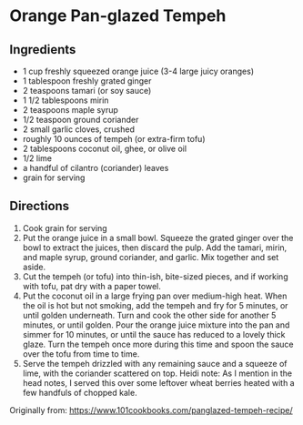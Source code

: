 Orange Pan-glazed Tempeh
=========

Ingredients
-----------
 * 1 cup freshly squeezed orange juice (3-4 large juicy oranges)
 * 1 tablespoon freshly grated ginger
 * 2 teaspoons tamari (or soy sauce)
 * 1 1/2 tablespoons mirin
 * 2 teaspoons maple syrup
 * 1/2 teaspoon ground coriander
 * 2 small garlic cloves, crushed
 * roughly 10 ounces of tempeh (or extra-firm tofu)
 * 2 tablespoons coconut oil, ghee, or olive oil
 * 1/2 lime
 * a handful of cilantro (coriander) leaves
 * grain for serving

Directions
---------
 1. Cook grain for serving
 2. Put the orange juice in a small bowl. Squeeze the grated ginger over the bowl to extract the juices, then discard the pulp. Add the tamari, mirin, and maple syrup, ground coriander, and garlic. Mix together and set aside.
 3. Cut the tempeh (or tofu) into thin-ish, bite-sized pieces, and if working with tofu, pat dry with a paper towel.
 4. Put the coconut oil in a large frying pan over medium-high heat. When the oil is hot but not smoking, add the tempeh and fry for 5 minutes, or until golden underneath. Turn and cook the other side for another 5 minutes, or until golden. Pour the orange juice mixture into the pan and simmer for 10 minutes, or until the sauce has reduced to a lovely thick glaze. Turn the tempeh once more during this time and spoon the sauce over the tofu from time to time.
 5. Serve the tempeh drizzled with any remaining sauce and a squeeze of lime, with the coriander scattered on top. Heidi note: As I mention in the head notes, I served this over some leftover wheat berries heated with a few handfuls of chopped kale.

Originally from:
  https://www.101cookbooks.com/panglazed-tempeh-recipe/
